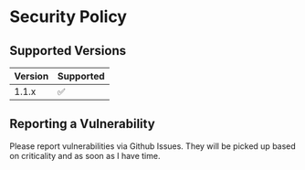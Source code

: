 # Security Policy

## Supported Versions

| Version | Supported          |
| ------- | ------------------ |
| 1.1.x   | :white_check_mark: |

## Reporting a Vulnerability

Please report vulnerabilities via Github Issues. They will be picked up based on criticality and as soon as I have time. 
